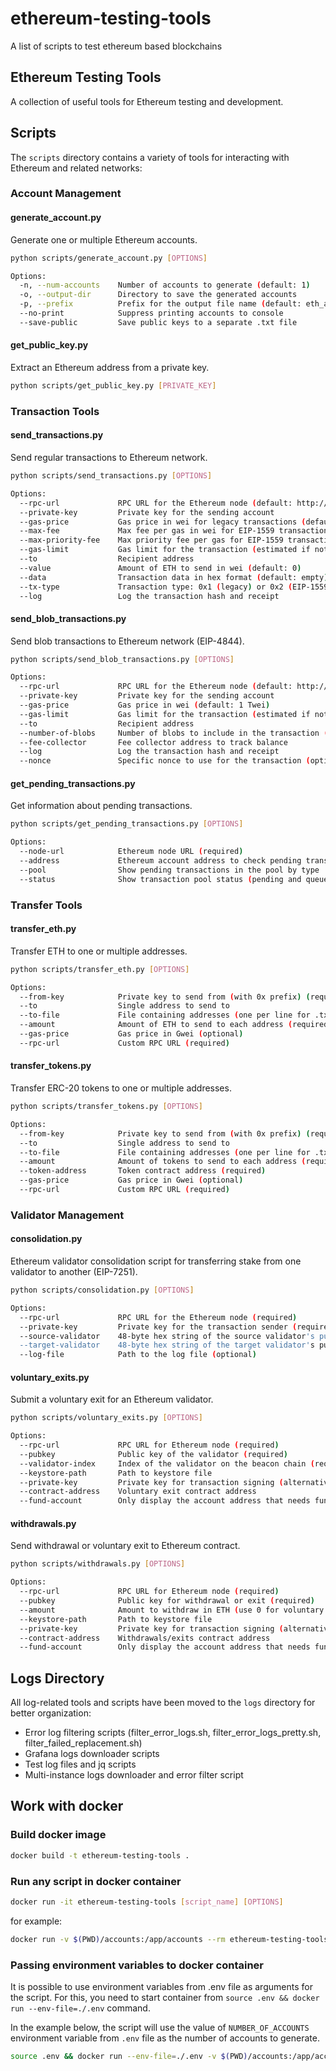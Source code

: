 # ethereum-testing-tools

A list of scripts to test ethereum based blockchains

## Ethereum Testing Tools

A collection of useful tools for Ethereum testing and development.

## Scripts

The `scripts` directory contains a variety of tools for interacting with Ethereum and related networks:

### Account Management

#### generate_account.py

Generate one or multiple Ethereum accounts.

```bash
python scripts/generate_account.py [OPTIONS]

Options:
  -n, --num-accounts    Number of accounts to generate (default: 1)
  -o, --output-dir      Directory to save the generated accounts
  -p, --prefix          Prefix for the output file name (default: eth_accounts)
  --no-print            Suppress printing accounts to console
  --save-public         Save public keys to a separate .txt file
```

#### get_public_key.py

Extract an Ethereum address from a private key.

```bash
python scripts/get_public_key.py [PRIVATE_KEY]
```

### Transaction Tools

#### send_transactions.py

Send regular transactions to Ethereum network.

```bash
python scripts/send_transactions.py [OPTIONS]

Options:
  --rpc-url             RPC URL for the Ethereum node (default: http://127.0.0.1:8545)
  --private-key         Private key for the sending account
  --gas-price           Gas price in wei for legacy transactions (default: 1 Gwei)
  --max-fee             Max fee per gas in wei for EIP-1559 transactions (default: 1 Gwei)
  --max-priority-fee    Max priority fee per gas for EIP-1559 transactions (default: 1 Gwei)
  --gas-limit           Gas limit for the transaction (estimated if not specified)
  --to                  Recipient address
  --value               Amount of ETH to send in wei (default: 0)
  --data                Transaction data in hex format (default: empty)
  --tx-type             Transaction type: 0x1 (legacy) or 0x2 (EIP-1559) (default: 0x2)
  --log                 Log the transaction hash and receipt
```

#### send_blob_transactions.py

Send blob transactions to Ethereum network (EIP-4844).

```bash
python scripts/send_blob_transactions.py [OPTIONS]

Options:
  --rpc-url             RPC URL for the Ethereum node (default: http://127.0.0.1:8545)
  --private-key         Private key for the sending account
  --gas-price           Gas price in wei (default: 1 Twei)
  --gas-limit           Gas limit for the transaction (estimated if not specified)
  --to                  Recipient address
  --number-of-blobs     Number of blobs to include in the transaction (default: 2)
  --fee-collector       Fee collector address to track balance
  --log                 Log the transaction hash and receipt
  --nonce               Specific nonce to use for the transaction (optional)
```

#### get_pending_transactions.py

Get information about pending transactions.

```bash
python scripts/get_pending_transactions.py [OPTIONS]

Options:
  --node-url            Ethereum node URL (required)
  --address             Ethereum account address to check pending transactions for
  --pool                Show pending transactions in the pool by type
  --status              Show transaction pool status (pending and queued counts)
```

### Transfer Tools

#### transfer_eth.py

Transfer ETH to one or multiple addresses.

```bash
python scripts/transfer_eth.py [OPTIONS]

Options:
  --from-key            Private key to send from (with 0x prefix) (required)
  --to                  Single address to send to
  --to-file             File containing addresses (one per line for .txt, or JSON format)
  --amount              Amount of ETH to send to each address (required)
  --gas-price           Gas price in Gwei (optional)
  --rpc-url             Custom RPC URL (required)
```

#### transfer_tokens.py

Transfer ERC-20 tokens to one or multiple addresses.

```bash
python scripts/transfer_tokens.py [OPTIONS]

Options:
  --from-key            Private key to send from (with 0x prefix) (required)
  --to                  Single address to send to
  --to-file             File containing addresses (one per line for .txt, or JSON format)
  --amount              Amount of tokens to send to each address (required)
  --token-address       Token contract address (required)
  --gas-price           Gas price in Gwei (optional)
  --rpc-url             Custom RPC URL (required)
```

### Validator Management

#### consolidation.py

Ethereum validator consolidation script for transferring stake from one validator to another (EIP-7251).

```bash
python scripts/consolidation.py [OPTIONS]

Options:
  --rpc-url             RPC URL for the Ethereum node (required)
  --private-key         Private key for the transaction sender (required)
  --source-validator    48-byte hex string of the source validator's public key (required)
  --target-validator    48-byte hex string of the target validator's public key (required)
  --log-file            Path to the log file (optional)
```

#### voluntary_exits.py
Submit a voluntary exit for an Ethereum validator.

```bash
python scripts/voluntary_exits.py [OPTIONS]

Options:
  --rpc-url             RPC URL for Ethereum node (required)
  --pubkey              Public key of the validator (required)
  --validator-index     Index of the validator on the beacon chain (required)
  --keystore-path       Path to keystore file
  --private-key         Private key for transaction signing (alternative to keystore)
  --contract-address    Voluntary exit contract address
  --fund-account        Only display the account address that needs funding
```

#### withdrawals.py
Send withdrawal or voluntary exit to Ethereum contract.

```bash
python scripts/withdrawals.py [OPTIONS]

Options:
  --rpc-url             RPC URL for Ethereum node (required)
  --pubkey              Public key for withdrawal or exit (required)
  --amount              Amount to withdraw in ETH (use 0 for voluntary exit) (required)
  --keystore-path       Path to keystore file
  --private-key         Private key for transaction signing (alternative to keystore)
  --contract-address    Withdrawals/exits contract address
  --fund-account        Only display the account address that needs funding
```

## Logs Directory

All log-related tools and scripts have been moved to the `logs` directory for better organization:

- Error log filtering scripts (filter_error_logs.sh, filter_error_logs_pretty.sh, filter_failed_replacement.sh)
- Grafana logs downloader scripts
- Test log files and jq scripts
- Multi-instance logs downloader and error filter script

## Work with docker

### Build docker image

```bash
docker build -t ethereum-testing-tools .
```

### Run any script in docker container

```bash
docker run -it ethereum-testing-tools [script_name] [OPTIONS]
```

for example:

```bash
docker run -v $(PWD)/accounts:/app/accounts --rm ethereum-testing-tools:latest scripts/generate_account.py -n 10 -o ./accounts -p devnet --save-public
```

### Passing environment variables to docker container

It is possible to use environment variables from .env file as arguments for the script. For this, you need to start container from `source .env && docker run --env-file=./.env` command.

In the example below, the script will use the value of `NUMBER_OF_ACCOUNTS` environment variable from `.env` file as the number of accounts to generate.

```bash
source .env && docker run --env-file=./.env -v $(PWD)/accounts:/app/accounts --rm ethereum-testing-tools:latest scripts/generate_account.py -n $NUMBER_OF_ACCOUNTS -o ./accounts -p devnet --save-public
```
